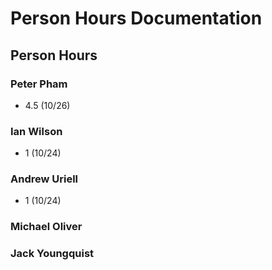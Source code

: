# Person Hours Documentation

## Person Hours

### Peter Pham

- 4.5 (10/26)

### Ian Wilson

- 1 (10/24)

### Andrew Uriell

- 1 (10/24)

### Michael Oliver

### Jack Youngquist
